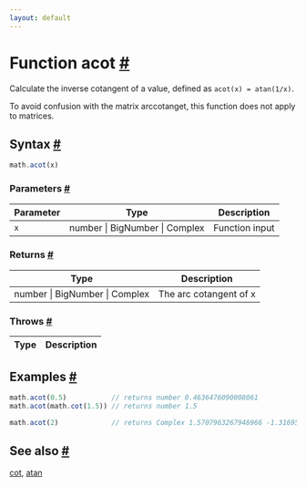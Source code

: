 ```yaml
---
layout: default
---
```


<!-- Note: This file is automatically generated from source code comments. Changes made in this file will be overridden. -->

<h1 id="function-acot">Function acot <a href="#function-acot" title="Permalink">#</a></h1>

Calculate the inverse cotangent of a value, defined as `acot(x) = atan(1/x)`.

To avoid confusion with the matrix arccotanget, this function does not
apply to matrices.


<h2 id="syntax">Syntax <a href="#syntax" title="Permalink">#</a></h2>

```js
math.acot(x)
```

<h3 id="parameters">Parameters <a href="#parameters" title="Permalink">#</a></h3>

Parameter | Type | Description
--------- | ---- | -----------
`x` | number &#124; BigNumber &#124; Complex | Function input

<h3 id="returns">Returns <a href="#returns" title="Permalink">#</a></h3>

Type | Description
---- | -----------
number &#124; BigNumber &#124; Complex | The arc cotangent of x


<h3 id="throws">Throws <a href="#throws" title="Permalink">#</a></h3>

Type | Description
---- | -----------


<h2 id="examples">Examples <a href="#examples" title="Permalink">#</a></h2>

```js
math.acot(0.5)           // returns number 0.4636476090008061
math.acot(math.cot(1.5)) // returns number 1.5

math.acot(2)             // returns Complex 1.5707963267948966 -1.3169578969248166 i
```


<h2 id="see-also">See also <a href="#see-also" title="Permalink">#</a></h2>

[cot](cot.html),
[atan](atan.html)
